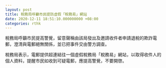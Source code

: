 ```yaml
---
layout: post
title: 稅務局呼籲市民提防虛假「稅務易」網站
date: 2020-12-11 18:51:10.000000000 +08:00
categories: rthk
---
```


稅務局呼籲市民提高警覺，留意聲稱由該局發出及邀請收件者申請退稅的欺詐電郵，澄清與電郵絕無關係，並已把事件交由警方調查。

稅務局表示，電郵提供超連結往一個虛假稅務局「稅務易」網站，以取得收件人的個人資料，提醒市民如收到可疑電郵，應提高警覺，不要開啓。
